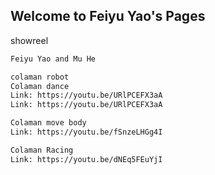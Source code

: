 ## Welcome to Feiyu Yao's Pages


showreel

```markdown
Feiyu Yao and Mu He

colaman robot
Colaman dance
Link: https://youtu.be/URlPCEFX3aA
Link: https://youtu.be/URlPCEFX3aA

Colaman move body
Link: https://youtu.be/fSnzeLHGg4I

Colaman Racing
Link: https://youtu.be/dNEq5FEuYjI

```

